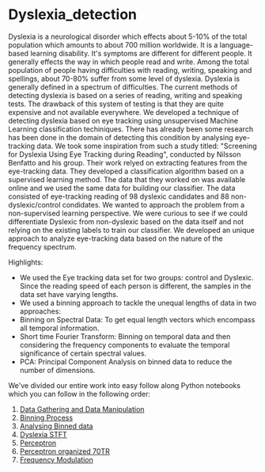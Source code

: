 # Dyslexia_detection
Dyslexia is a neurological disorder which effects about 5-10% of the total population which amounts to about 700 million worldwide. It is a language-based learning disability. It's symptoms are different for different people. It generally effects the way in which people read and write. Among the total population of people having difficulties with reading, writing, speaking and spellings, about 70-80% suffer from some level of dyslexia. Dyslexia is generally defined in a spectrum of difficulties. The current methods of detecting dyslexia is based on a series of reading, writing and speaking tests. The drawback of this system of testing is that they are quite expensive and not available everywhere. We developed a technique of detecting dyslexia based on eye tracking using unsupervised Machine Learning classification techiniques. There has already been some research has been done in the domain of detecting this condition by analysing eye-tracking data. We took some inspiration from such a study titled: "Screening for Dyslexia Using Eye Tracking during Reading", conducted by Nilsson Benfatto and his group. Their work relyed on extracting features from the eye-tracking data. They developed a classification algorithm based on a supervised learning method. The data that they worked on was available online and we used the same data for building our classifier. The data consisted of eye-tracking reading of 98 dyslexic candidates and 88 non-dyslexic/control condidates. We wanted to approach the problem from a non-supervised learning perspective. We were curious to see if we could differentiate Dyslexic from non-dyslexic based on the data itself and not relying on the existing labels to train our classifier. We developed an unique approach to analyze eye-tracking data based on the nature of the frequency spectrum.

Highlights:
* We used the Eye tracking data set for two groups: control and Dyslexic. Since the reading speed of each person is different, the samples in the data set have varying lengths.
* We used a binning approach to tackle the unequal lengths of data in two approaches:
* Binning on Spectral Data: To get equal length vectors which encompass all temporal information.
* Short time Fourier Transform: Binning on temporal data and then considering the frequency components to evaluate the temporal significance of certain spectral values.
* PCA: Principal Component Analysis on binned data to reduce the number of dimensions. 

We've divided our entire work into easy follow along Python notebooks which you can follow in the following order:
1. [Data Gathering and Data Manipulation](https://github.com/algoasylum/Dyslexia_detection/blob/master/Dyslexia_detection_binning_kmeans%20.ipynb)
2. [Binning Process](https://github.com/algoasylum/Dyslexia_detection/blob/master/2_Binning/Dyslexia_detection_binning_kmeans%20.ipynb)
3. [Analysing Binned data](https://github.com/algoasylum/Dyslexia_detection/blob/master/3_Analysing%20Binned%20Data/Analyzing%20Binned%20data.ipynb)
4. [Dyslexia STFT](https://github.com/algoasylum/Dyslexia_detection/blob/master/4_STFT%20and%20Perceptron/1_Dyslexia_STFT.ipynb)
5. [Perceptron](https://github.com/algoasylum/Dyslexia_detection/blob/master/4_STFT%20and%20Perceptron/2_Perceptron.ipynb)
6. [Perceptron organized 70TR](https://github.com/algoasylum/Dyslexia_detection/blob/master/4_STFT%20and%20Perceptron/3_Perceptron-organised-70TR.ipynb)
7. [Frequency Modulation](https://github.com/algoasylum/Dyslexia_detection/blob/master/4_STFT%20and%20Perceptron/4_Frequency%20Mod.ipynb)

